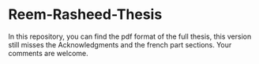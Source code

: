 # Reem-Rasheed-Thesis
In this repository, you can find the pdf format of the full thesis, this version still misses the Acknowledgments and the french part sections. Your comments are welcome.
